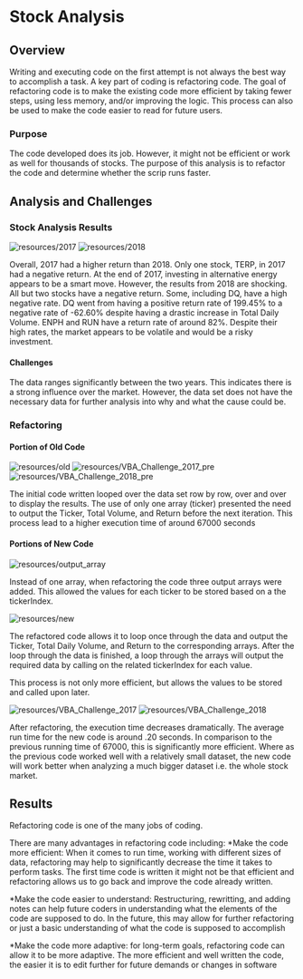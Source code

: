 # Stock Analysis

## Overview

Writing and executing code on the first attempt is not always the best way to accomplish a task. A key part of coding is refactoring code. The goal of refactoring code is to make the existing code more efficient by taking fewer steps, using less memory, and/or improving the logic. This process can also be used to make the code easier to read for future users. 

### Purpose

The code developed does its job. However, it might not be efficient or work as well for thousands of stocks. The purpose of this analysis is to refactor the code and determine whether the scrip runs faster.  

## Analysis and Challenges

### Stock Analysis Results

![resources/2017](resources/2017.PNG) ![resources/2018](resources/2018.PNG)

Overall, 2017 had a higher return than 2018. Only one stock, TERP, in 2017 had a negative return. At the end of 2017, investing in alternative energy appears to be a smart move. However, the results from 2018 are shocking. All but two stocks have a negative return. Some, including DQ, have a high negative rate. DQ went from having a positive return rate of 199.45% to a negative rate of -62.60% despite having a drastic increase in Total Daily Volume. ENPH and RUN have a return rate of around 82%. Despite their high rates, the market appears to be volatile and would be a risky investment. 

#### Challenges

The data ranges significantly between the two years. This indicates there is a strong influence over the market. However, the data set does not have the necessary data for further analysis into why and what the cause could be.

### Refactoring

#### Portion of Old Code

![resources/old](resources/old.PNG)
![resources/VBA_Challenge_2017_pre](resources/VBA_Challenge_2017_pre.PNG) ![resources/VBA_Challenge_2018_pre](resources/VBA_Challenge_2018_pre.PNG)

The initial code written looped over the data set row by row, over and over to display the results. The use of only one array (ticker) presented the need to output the Ticker, Total Volume, and Return before the next iteration. This process lead to a higher execution time of around 67000 seconds

#### Portions of New Code

![resources/output_array](resources/output_array.PNG)

Instead of one array, when refactoring the code three output arrays were added. This allowed the values for each ticker to be stored based on a the tickerIndex.

![resources/new](resources/new.PNG)

The refactored code allows it to loop once through the data and output the Ticker, Total Daily Volume, and Return to the corresponding arrays. After the loop through the data is finished, a loop through the arrays will output the required data by calling on the related tickerIndex for each value. 

This process is not only more efficient, but allows the values to be stored and called upon later. 


![resources/VBA_Challenge_2017](resources/VBA_Challenge_2017.PNG) ![resources/VBA_Challenge_2018](resources/VBA_Challenge_2018.PNG)

After refactoring, the execution time decreases dramatically. The average run time for the new code is around .20 seconds. In comparison to the previous running time of 67000, this is significantly more efficient. Where as the previous code worked well with a relatively small dataset, the new code will work better when analyzing a much bigger dataset i.e. the whole stock market.

## Results

Refactoring code is one of the many jobs of coding. 

There are many advantages in refactoring code including:
*Make the code more efficient: When it comes to run time, working with different sizes of data, refactoring may help to significantly decrease the time it takes to perform tasks. The first time code is written it might not be that efficient and refactoring allows us to go back and improve the code already written. 

*Make the code easier to understand: Restructuring, rewritting, and adding notes can help future coders in understanding what the elements of the code are supposed to do. In the future, this may allow for further refactoring or just a basic understanding of what the code is supposed to accomplish

*Make the code more adaptive: for long-term goals, refactoring code can allow it to be more adaptive. The more efficient and well written the code, the easier it is to edit further for future demands or changes in software
